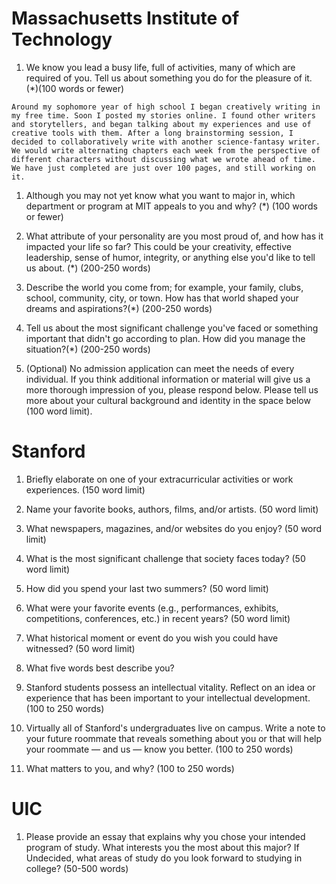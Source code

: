 # Massachusetts Institute of Technology

1.	We know you lead a busy life, full of activities, many of which are required of you. Tell us about something you do for the pleasure of it. (*)(100 words or fewer)
```
Around my sophomore year of high school I began creatively writing in my free time. Soon I posted my stories online. I found other writers and storytellers, and began talking about my experiences and use of creative tools with them. After a long brainstorming session, I decided to collaboratively write with another science-fantasy writer. We would write alternating chapters each week from the perspective of different characters without discussing what we wrote ahead of time. We have just completed are just over 100 pages, and still working on it.
```

1.	Although you may not yet know what you want to major in, which department or program at MIT appeals to you and why? (*) (100 words or fewer)

1.	What attribute of your personality are you most proud of, and how has it impacted your life so far? This could be your creativity, effective leadership, sense of humor, integrity, or anything else you'd like to tell us about. (*) (200-250 words)

1.	Describe the world you come from; for example, your family, clubs, school, community, city, or town. How has that world shaped your dreams and aspirations?(*) (200-250 words)

1.	Tell us about the most significant challenge you've faced or something important that didn't go according to plan. How did you manage the situation?(*) (200-250 words)

1.	(Optional) No admission application can meet the needs of every individual. If you think additional information or material will give us a more thorough impression of you, please respond below.
Please tell us more about your cultural background and identity in the space below (100 word limit).

# Stanford

1. Briefly elaborate on one of your extracurricular activities or work experiences. (150 word limit)

1. Name your favorite books, authors, films, and/or artists. (50 word limit)

1. What newspapers, magazines, and/or websites do you enjoy? (50 word limit)

1. What is the most significant challenge that society faces today? (50 word limit)

1. How did you spend your last two summers? (50 word limit)

1. What were your favorite events (e.g., performances, exhibits, competitions, conferences, etc.) in recent years? (50 word limit)

1. What historical moment or event do you wish you could have witnessed? (50 word limit)

1.  What five words best describe you?

1. Stanford students possess an intellectual vitality. Reflect on an idea or experience that has been important to your intellectual development. (100 to 250 words)

1. Virtually all of Stanford's undergraduates live on campus. Write a note to your future roommate that reveals something about you or that will help your roommate — and us — know you better. (100 to 250 words)

1. What matters to you, and why? (100 to 250 words)

# UIC

1. Please provide an essay that explains why you chose your intended program of study. What interests you the most about this major? If Undecided, what areas of study do you look forward to studying in college? (50-500 words)